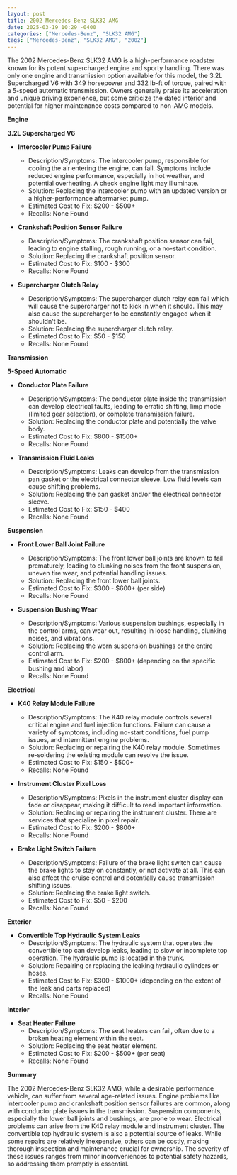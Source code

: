 ```yaml
---
layout: post
title: 2002 Mercedes-Benz SLK32 AMG
date: 2025-03-19 10:29 -0400
categories: ["Mercedes-Benz", "SLK32 AMG"]
tags: ["Mercedes-Benz", "SLK32 AMG", "2002"]
---
```

The 2002 Mercedes-Benz SLK32 AMG is a high-performance roadster known for its potent supercharged engine and sporty handling. There was only one engine and transmission option available for this model, the 3.2L Supercharged V6 with 349 horsepower and 332 lb-ft of torque, paired with a 5-speed automatic transmission. Owners generally praise its acceleration and unique driving experience, but some criticize the dated interior and potential for higher maintenance costs compared to non-AMG models.

**Engine**

**3.2L Supercharged V6**

*   **Intercooler Pump Failure**
    *   Description/Symptoms: The intercooler pump, responsible for cooling the air entering the engine, can fail. Symptoms include reduced engine performance, especially in hot weather, and potential overheating. A check engine light may illuminate.
    *   Solution: Replacing the intercooler pump with an updated version or a higher-performance aftermarket pump.
    *   Estimated Cost to Fix: $200 - $500+
    *   Recalls: None Found

*   **Crankshaft Position Sensor Failure**
    *   Description/Symptoms: The crankshaft position sensor can fail, leading to engine stalling, rough running, or a no-start condition.
    *   Solution: Replacing the crankshaft position sensor.
    *   Estimated Cost to Fix: $100 - $300
    *   Recalls: None Found

*   **Supercharger Clutch Relay**
    *   Description/Symptoms: The supercharger clutch relay can fail which will cause the supercharger not to kick in when it should. This may also cause the supercharger to be constantly engaged when it shouldn't be.
    *   Solution: Replacing the supercharger clutch relay.
    *   Estimated Cost to Fix: $50 - $150
    *   Recalls: None Found

**Transmission**

**5-Speed Automatic**

*   **Conductor Plate Failure**
    *   Description/Symptoms: The conductor plate inside the transmission can develop electrical faults, leading to erratic shifting, limp mode (limited gear selection), or complete transmission failure.
    *   Solution: Replacing the conductor plate and potentially the valve body.
    *   Estimated Cost to Fix: $800 - $1500+
    *   Recalls: None Found

*   **Transmission Fluid Leaks**
    *   Description/Symptoms: Leaks can develop from the transmission pan gasket or the electrical connector sleeve. Low fluid levels can cause shifting problems.
    *   Solution: Replacing the pan gasket and/or the electrical connector sleeve.
    *   Estimated Cost to Fix: $150 - $400
    *   Recalls: None Found

**Suspension**

*   **Front Lower Ball Joint Failure**
    *   Description/Symptoms: The front lower ball joints are known to fail prematurely, leading to clunking noises from the front suspension, uneven tire wear, and potential handling issues.
    *   Solution: Replacing the front lower ball joints.
    *   Estimated Cost to Fix: $300 - $600+ (per side)
    *   Recalls: None Found

*   **Suspension Bushing Wear**
    *   Description/Symptoms: Various suspension bushings, especially in the control arms, can wear out, resulting in loose handling, clunking noises, and vibrations.
    *   Solution: Replacing the worn suspension bushings or the entire control arm.
    *   Estimated Cost to Fix: $200 - $800+ (depending on the specific bushing and labor)
    *   Recalls: None Found

**Electrical**

*   **K40 Relay Module Failure**
    *   Description/Symptoms: The K40 relay module controls several critical engine and fuel injection functions. Failure can cause a variety of symptoms, including no-start conditions, fuel pump issues, and intermittent engine problems.
    *   Solution: Replacing or repairing the K40 relay module. Sometimes re-soldering the existing module can resolve the issue.
    *   Estimated Cost to Fix: $150 - $500+
    *   Recalls: None Found

*   **Instrument Cluster Pixel Loss**
    *   Description/Symptoms: Pixels in the instrument cluster display can fade or disappear, making it difficult to read important information.
    *   Solution: Replacing or repairing the instrument cluster. There are services that specialize in pixel repair.
    *   Estimated Cost to Fix: $200 - $800+
    *   Recalls: None Found

*   **Brake Light Switch Failure**
    *   Description/Symptoms: Failure of the brake light switch can cause the brake lights to stay on constantly, or not activate at all. This can also affect the cruise control and potentially cause transmission shifting issues.
    *   Solution: Replacing the brake light switch.
    *   Estimated Cost to Fix: $50 - $200
    *   Recalls: None Found

**Exterior**

*   **Convertible Top Hydraulic System Leaks**
    *   Description/Symptoms: The hydraulic system that operates the convertible top can develop leaks, leading to slow or incomplete top operation. The hydraulic pump is located in the trunk.
    *   Solution: Repairing or replacing the leaking hydraulic cylinders or hoses.
    *   Estimated Cost to Fix: $300 - $1000+ (depending on the extent of the leak and parts replaced)
    *   Recalls: None Found

**Interior**

*   **Seat Heater Failure**
    *   Description/Symptoms: The seat heaters can fail, often due to a broken heating element within the seat.
    *   Solution: Replacing the seat heater element.
    *   Estimated Cost to Fix: $200 - $500+ (per seat)
    *   Recalls: None Found

**Summary**

The 2002 Mercedes-Benz SLK32 AMG, while a desirable performance vehicle, can suffer from several age-related issues. Engine problems like intercooler pump and crankshaft position sensor failures are common, along with conductor plate issues in the transmission. Suspension components, especially the lower ball joints and bushings, are prone to wear. Electrical problems can arise from the K40 relay module and instrument cluster. The convertible top hydraulic system is also a potential source of leaks. While some repairs are relatively inexpensive, others can be costly, making thorough inspection and maintenance crucial for ownership. The severity of these issues ranges from minor inconveniences to potential safety hazards, so addressing them promptly is essential.

